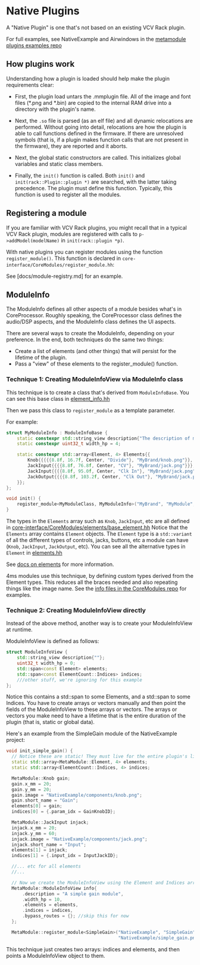 # Native Plugins

A "Native Plugin" is one that's not based on an existing VCV Rack plugin.

For full examples, see NativeExample and Airwindows in the [metamodule
plugins examples repo](https://github.com/4ms/metamodule-plugin-examples)

## How plugins work

Understanding how a plugin is loaded should help make the plugin requirements clear:

- First, the plugin load untars the .mmplugin file. All of the image and font
  files (*.png and *.bin) are copied to the internal RAM drive into a directory
  with the plugin's name.

- Next, the `.so` file is parsed (as an elf file) and all dynamic relocations
  are performed. Without going into detail, relocations are how the plugin is
  able to call functions defined in the firmware.
  If there are unresolved symbols (that is, if a plugin makes function calls
  that are not present in the firmware), they are reported and it aborts.

- Next, the global static constructors are called. This initializes global
  variables and static class members.

- Finally, the `init()` function is called. Both `init()` and
  `init(rack::Plugin::plugin *)` are searched, with the latter taking
  precedence. The plugin must define this function. Typically, this function
  is used to register all the modules.

## Registering a module

If you are familiar with VCV Rack plugins, you might recall that in a typical
VCV Rack plugin, modules are registered with calls to `p->addModel(modelName)`
in `init(rack::plugin *p)`. 

With native plugins you can register modules using the function
`register_module()`. This function is declared in
`core-interface/CoreModules/register_module.hh`:

See [docs/module-registry.md] for an example.


## ModuleInfo

The ModuleInfo defines all other aspects of a module besides what's in CoreProcessor.
Roughly speaking, the CoreProcessor class defines the audio/DSP aspects, and the ModuleInfo
class defines the UI aspects.

There are several ways to create the ModuleInfo, depending on your preference.
In the end, both techniques do the same two things:
 - Create a list of elements (and other things) that will persist for the lifetime of the plugin.
 - Pass a "view" of these elements to the register_module() function.

### Technique 1: Creating ModuleInfoView via ModuleInfo class

This technique is to create a class that's derived from `ModuleInfoBase`.
You can see this base class in [element_info.hh](../core-interface/CoreModules/elements/element_info.hh)

Then we pass this class to `register_module` as a template parameter.

For example:

```c++
struct MyModuleInfo : ModuleInfoBase {
    static constexpr std::string_view description{"The description of my module"};
    static constexpr uint32_t width_hp = 4;

	static constexpr std::array<Element, 4> Elements{{
		Knob{{{{{8.8f, 16.7f, Center, "Divide"}, "MyBrand/knob.png"}}, 0.5f}},
		JackInput{{{{8.8f, 76.8f, Center, "CV"}, "MyBrand/jack.png"}}},
		JackInput{{{{8.8f, 95.0f, Center, "Clk In"}, "MyBrand/jack.png"}}},
		JackOutput{{{{8.8f, 103.2f, Center, "Clk Out"}, "MyBrand/jack.png"}}},
	}};
};

void init() {
    register_module<MyModuleClass, MyModuleInfo>("MyBrand", "MyModule", "MyBrand/module-fp.png");
}
```


The types in the `Elements` array such as `Knob`, `JackInput`, etc are all defined in
[core-interface/CoreModules/elements/base_element.hh](../core-interface/CoreModules/elements/base_element.hh)
Notice that the `Elements` array contains `Element` objects. The `Element` type is a `std::variant` of
all the different types of controls, jacks, buttons, etc a module can have (`Knob`, `JackInput`, `JackOutput`, etc).
You can see all the alternative types in `Element` in [elements.hh](../core-interface/CoreModules/elements/elements.hh)

See [docs on elements](docs/elements.hh) for more information.

4ms modules use this technique, by defining custom types derived from the Element types.
This reduces all the braces needed and also repeating things like the image name.
See the [info files in the CoreModules repo](https://github.com/4ms/metamodule-core-modules/tree/main/4ms/info) for examples.


### Technique 2: Creating ModuleInfoView directly

Instead of the above method, another way is to create your ModuleInfoView at runtime.

ModuleInfoView is defined as follows:

```c++
struct ModuleInfoView {
	std::string_view description{""};
	uint32_t width_hp = 0;
	std::span<const Element> elements;
	std::span<const ElementCount::Indices> indices;
    ///other stuff, we're ignoring for this example
};

```

Notice this contains a std::span to some Elements, and a std::span to some Indices. You have
to create arrays or vectors manually and then point the fields of the ModuleInfoView to
these arrays or vectors. The arrays or vectors you make need to have a lifetime that 
is the entire duration of the plugin (that is, static or global data).

Here's an example from the SimpleGain module of the NativeExample project:

```c++
void init_simple_gain() {
  // Notice these are static! They must live for the entire plugin's lifetime
  static std::array<MetaModule::Element, 4> elements;
  static std::array<ElementCount::Indices, 4> indices;

  MetaModule::Knob gain;
  gain.x_mm = 20;
  gain.y_mm = 20;
  gain.image = "NativeExample/components/knob.png";
  gain.short_name = "Gain";
  elements[0] = gain;
  indices[0] = {.param_idx = GainKnobID};

  MetaModule::JackInput injack;
  injack.x_mm = 20;
  injack.y_mm = 60;
  injack.image = "NativeExample/components/jack.png";
  injack.short_name = "Input";
  elements[1] = injack;
  indices[1] = {.input_idx = InputJackID};

  //... etc for all elements
  //...

  // Now we create the ModuleInfoView using the Element and Indices arrays
  MetaModule::ModuleInfoView info{
      .description = "A simple gain module",
      .width_hp = 10,
      .elements = elements,
      .indices = indices,
      .bypass_routes = {}; //skip this for now
  };

  MetaModule::register_module<SimpleGain>("NativeExample", "SimpleGain", info,
                                          "NativeExample/simple_gain.png");

```


This technique just creates two arrays: indices and elements, and then points a ModuleInfoView 
object to them. 

